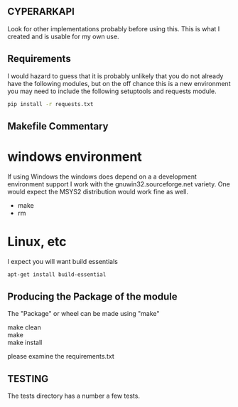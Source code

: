 
## CYPERARKAPI 

Look for other implementations probably before using this.  This is what I created
and is usable for my own use.

## Requirements

I would hazard to guess that it is probably unlikely that you do not already have the following modules, but on the off chance
this is a new environment you may need to include the following setuptools and requests module.

```bash
pip install -r requests.txt
```

## Makefile Commentary

# windows environment
If using Windows the windows does depend on a a development environment support
 I work with the gnuwin32.sourceforge.net variety.  One would expect the MSYS2 distribution would work fine as well.
 * make
 * rm

# Linux, etc
  I expect you will want build essentials

```bash
apt-get install build-essential
```
  
## Producing the Package of the module

The "Package" or wheel can be made using "make"

make clean\
make\
make install

please examine the requirements.txt

## TESTING

The tests directory has a number a few tests.
